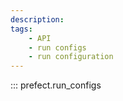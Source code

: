 ```yaml
---
description: 
tags:
    - API
    - run configs
    - run configuration
---
```


::: prefect.run_configs